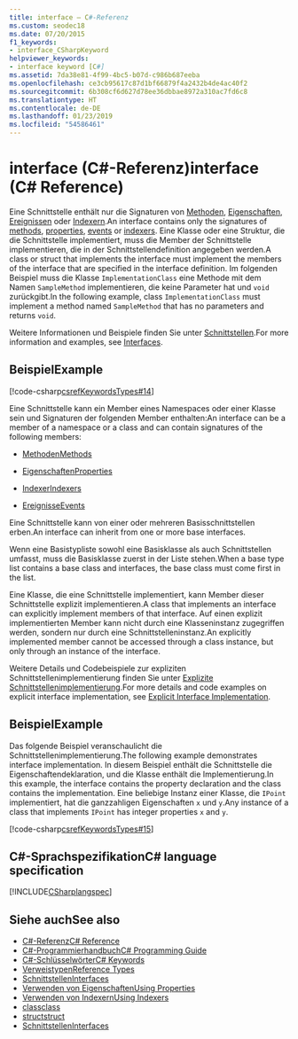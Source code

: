 ```yaml
---
title: interface – C#-Referenz
ms.custom: seodec18
ms.date: 07/20/2015
f1_keywords:
- interface_CSharpKeyword
helpviewer_keywords:
- interface keyword [C#]
ms.assetid: 7da38e81-4f99-4bc5-b07d-c986b687eeba
ms.openlocfilehash: ce3cb95617c87d1bf66879f4a2432b4de4ac40f2
ms.sourcegitcommit: 6b308cf6d627d78ee36dbbae8972a310ac7fd6c8
ms.translationtype: HT
ms.contentlocale: de-DE
ms.lasthandoff: 01/23/2019
ms.locfileid: "54586461"
---
```

# <a name="interface-c-reference"></a><span data-ttu-id="59457-102">interface (C#-Referenz)</span><span class="sxs-lookup"><span data-stu-id="59457-102">interface (C# Reference)</span></span>

<span data-ttu-id="59457-103">Eine Schnittstelle enthält nur die Signaturen von [Methoden](../../programming-guide/classes-and-structs/methods.md), [Eigenschaften](../../programming-guide/classes-and-structs/properties.md), [Ereignissen](../../programming-guide/events/index.md) oder [Indexern](../../programming-guide/indexers/index.md).</span><span class="sxs-lookup"><span data-stu-id="59457-103">An interface contains only the signatures of [methods](../../programming-guide/classes-and-structs/methods.md), [properties](../../programming-guide/classes-and-structs/properties.md), [events](../../programming-guide/events/index.md) or [indexers](../../programming-guide/indexers/index.md).</span></span> <span data-ttu-id="59457-104">Eine Klasse oder eine Struktur, die die Schnittstelle implementiert, muss die Member der Schnittstelle implementieren, die in der Schnittstellendefinition angegeben werden.</span><span class="sxs-lookup"><span data-stu-id="59457-104">A class or struct that implements the interface must implement the members of the interface that are specified in the interface definition.</span></span> <span data-ttu-id="59457-105">Im folgenden Beispiel muss die Klasse `ImplementationClass` eine Methode mit dem Namen `SampleMethod` implementieren, die keine Parameter hat und `void` zurückgibt.</span><span class="sxs-lookup"><span data-stu-id="59457-105">In the following example, class `ImplementationClass` must implement a method named `SampleMethod` that has no parameters and returns `void`.</span></span>

<span data-ttu-id="59457-106">Weitere Informationen und Beispiele finden Sie unter [Schnittstellen](../../programming-guide/interfaces/index.md).</span><span class="sxs-lookup"><span data-stu-id="59457-106">For more information and examples, see [Interfaces](../../programming-guide/interfaces/index.md).</span></span>

## <a name="example"></a><span data-ttu-id="59457-107">Beispiel</span><span class="sxs-lookup"><span data-stu-id="59457-107">Example</span></span>

[!code-csharp[csrefKeywordsTypes#14](~/samples/snippets/csharp/VS_Snippets_VBCSharp/csrefKeywordsTypes/CS/keywordsTypes.cs#14)]

<span data-ttu-id="59457-108">Eine Schnittstelle kann ein Member eines Namespaces oder einer Klasse sein und Signaturen der folgenden Member enthalten:</span><span class="sxs-lookup"><span data-stu-id="59457-108">An interface can be a member of a namespace or a class and can contain signatures of the following members:</span></span>

- [<span data-ttu-id="59457-109">Methoden</span><span class="sxs-lookup"><span data-stu-id="59457-109">Methods</span></span>](../../programming-guide/classes-and-structs/methods.md)

- [<span data-ttu-id="59457-110">Eigenschaften</span><span class="sxs-lookup"><span data-stu-id="59457-110">Properties</span></span>](../../programming-guide/classes-and-structs/using-properties.md)

- [<span data-ttu-id="59457-111">Indexer</span><span class="sxs-lookup"><span data-stu-id="59457-111">Indexers</span></span>](../../programming-guide/indexers/using-indexers.md)

- [<span data-ttu-id="59457-112">Ereignisse</span><span class="sxs-lookup"><span data-stu-id="59457-112">Events</span></span>](event.md)

<span data-ttu-id="59457-113">Eine Schnittstelle kann von einer oder mehreren Basisschnittstellen erben.</span><span class="sxs-lookup"><span data-stu-id="59457-113">An interface can inherit from one or more base interfaces.</span></span>

<span data-ttu-id="59457-114">Wenn eine Basistypliste sowohl eine Basisklasse als auch Schnittstellen umfasst, muss die Basisklasse zuerst in der Liste stehen.</span><span class="sxs-lookup"><span data-stu-id="59457-114">When a base type list contains a base class and interfaces, the base class must come first in the list.</span></span>

<span data-ttu-id="59457-115">Eine Klasse, die eine Schnittstelle implementiert, kann Member dieser Schnittstelle explizit implementieren.</span><span class="sxs-lookup"><span data-stu-id="59457-115">A class that implements an interface can explicitly implement members of that interface.</span></span> <span data-ttu-id="59457-116">Auf einen explizit implementierten Member kann nicht durch eine Klasseninstanz zugegriffen werden, sondern nur durch eine Schnittstelleninstanz.</span><span class="sxs-lookup"><span data-stu-id="59457-116">An explicitly implemented member cannot be accessed through a class instance, but only through an instance of the interface.</span></span>

<span data-ttu-id="59457-117">Weitere Details und Codebeispiele zur expliziten Schnittstellenimplementierung finden Sie unter [Explizite Schnittstellenimplementierung](../../programming-guide/interfaces/explicit-interface-implementation.md).</span><span class="sxs-lookup"><span data-stu-id="59457-117">For more details and code examples on explicit interface implementation, see [Explicit Interface Implementation](../../programming-guide/interfaces/explicit-interface-implementation.md).</span></span>

## <a name="example"></a><span data-ttu-id="59457-118">Beispiel</span><span class="sxs-lookup"><span data-stu-id="59457-118">Example</span></span>

<span data-ttu-id="59457-119">Das folgende Beispiel veranschaulicht die Schnittstellenimplementierung.</span><span class="sxs-lookup"><span data-stu-id="59457-119">The following example demonstrates interface implementation.</span></span> <span data-ttu-id="59457-120">In diesem Beispiel enthält die Schnittstelle die Eigenschaftendeklaration, und die Klasse enthält die Implementierung.</span><span class="sxs-lookup"><span data-stu-id="59457-120">In this example, the interface contains the property declaration and the class contains the implementation.</span></span> <span data-ttu-id="59457-121">Eine beliebige Instanz einer Klasse, die `IPoint` implementiert, hat die ganzzahligen Eigenschaften `x` und `y`.</span><span class="sxs-lookup"><span data-stu-id="59457-121">Any instance of a class that implements `IPoint` has integer properties `x` and `y`.</span></span>

[!code-csharp[csrefKeywordsTypes#15](~/samples/snippets/csharp/VS_Snippets_VBCSharp/csrefKeywordsTypes/CS/keywordsTypes.cs#15)]

## <a name="c-language-specification"></a><span data-ttu-id="59457-122">C#-Sprachspezifikation</span><span class="sxs-lookup"><span data-stu-id="59457-122">C# language specification</span></span>

[!INCLUDE[CSharplangspec](~/includes/csharplangspec-md.md)]

## <a name="see-also"></a><span data-ttu-id="59457-123">Siehe auch</span><span class="sxs-lookup"><span data-stu-id="59457-123">See also</span></span>

- [<span data-ttu-id="59457-124">C#-Referenz</span><span class="sxs-lookup"><span data-stu-id="59457-124">C# Reference</span></span>](../../../csharp/language-reference/index.md)
- [<span data-ttu-id="59457-125">C#-Programmierhandbuch</span><span class="sxs-lookup"><span data-stu-id="59457-125">C# Programming Guide</span></span>](../../programming-guide/index.md)
- [<span data-ttu-id="59457-126">C#-Schlüsselwörter</span><span class="sxs-lookup"><span data-stu-id="59457-126">C# Keywords</span></span>](index.md)
- [<span data-ttu-id="59457-127">Verweistypen</span><span class="sxs-lookup"><span data-stu-id="59457-127">Reference Types</span></span>](reference-types.md)
- [<span data-ttu-id="59457-128">Schnittstellen</span><span class="sxs-lookup"><span data-stu-id="59457-128">Interfaces</span></span>](../../programming-guide/interfaces/index.md)
- [<span data-ttu-id="59457-129">Verwenden von Eigenschaften</span><span class="sxs-lookup"><span data-stu-id="59457-129">Using Properties</span></span>](../../programming-guide/classes-and-structs/using-properties.md)
- [<span data-ttu-id="59457-130">Verwenden von Indexern</span><span class="sxs-lookup"><span data-stu-id="59457-130">Using Indexers</span></span>](../../programming-guide/indexers/using-indexers.md)
- [<span data-ttu-id="59457-131">class</span><span class="sxs-lookup"><span data-stu-id="59457-131">class</span></span>](class.md)
- [<span data-ttu-id="59457-132">struct</span><span class="sxs-lookup"><span data-stu-id="59457-132">struct</span></span>](struct.md)
- [<span data-ttu-id="59457-133">Schnittstellen</span><span class="sxs-lookup"><span data-stu-id="59457-133">Interfaces</span></span>](../../programming-guide/interfaces/index.md)
